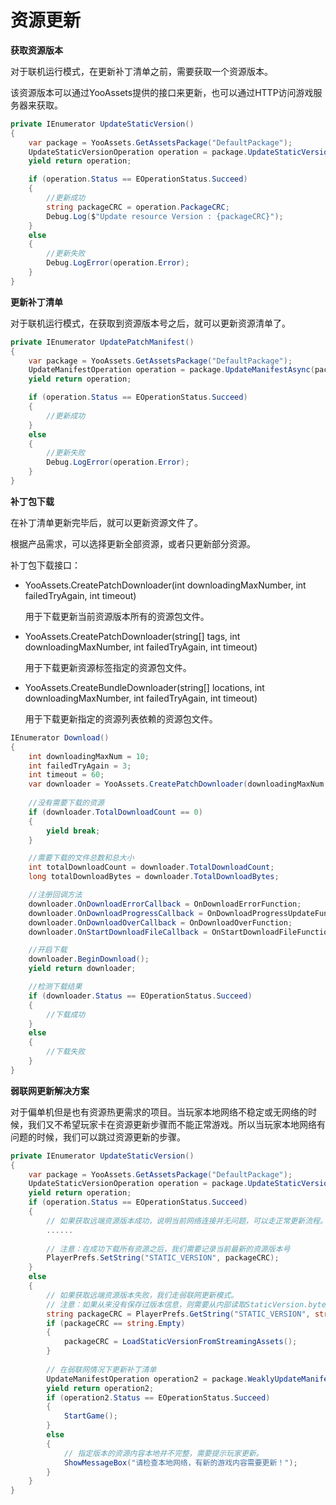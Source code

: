 # 资源更新

**获取资源版本**

对于联机运行模式，在更新补丁清单之前，需要获取一个资源版本。

该资源版本可以通过YooAssets提供的接口来更新，也可以通过HTTP访问游戏服务器来获取。

````c#
private IEnumerator UpdateStaticVersion()
{
    var package = YooAssets.GetAssetsPackage("DefaultPackage");
    UpdateStaticVersionOperation operation = package.UpdateStaticVersionAsync();
    yield return operation;

    if (operation.Status == EOperationStatus.Succeed)
    {
        //更新成功
        string packageCRC = operation.PackageCRC;
        Debug.Log($"Update resource Version : {packageCRC}");
    }
    else
    {
        //更新失败
        Debug.LogError(operation.Error);
    }
}
````

**更新补丁清单**

对于联机运行模式，在获取到资源版本号之后，就可以更新资源清单了。

````c#
private IEnumerator UpdatePatchManifest()
{
    var package = YooAssets.GetAssetsPackage("DefaultPackage");
    UpdateManifestOperation operation = package.UpdateManifestAsync(packageCRC);
    yield return operation;

    if (operation.Status == EOperationStatus.Succeed)
    {
        //更新成功
    }
    else
    {
        //更新失败
        Debug.LogError(operation.Error);
    }
}
````

**补丁包下载**

在补丁清单更新完毕后，就可以更新资源文件了。

根据产品需求，可以选择更新全部资源，或者只更新部分资源。

补丁包下载接口：

- YooAssets.CreatePatchDownloader(int downloadingMaxNumber, int failedTryAgain, int timeout)

  用于下载更新当前资源版本所有的资源包文件。

- YooAssets.CreatePatchDownloader(string[] tags, int downloadingMaxNumber, int failedTryAgain, int timeout)

  用于下载更新资源标签指定的资源包文件。

- YooAssets.CreateBundleDownloader(string[] locations, int downloadingMaxNumber, int failedTryAgain, int timeout)

  用于下载更新指定的资源列表依赖的资源包文件。

````c#
IEnumerator Download()
{
    int downloadingMaxNum = 10;
    int failedTryAgain = 3;
    int timeout = 60;
    var downloader = YooAssets.CreatePatchDownloader(downloadingMaxNum, failedTryAgain, timeout);
    
    //没有需要下载的资源
    if (downloader.TotalDownloadCount == 0)
    {        
        yield break;
    }

    //需要下载的文件总数和总大小
    int totalDownloadCount = downloader.TotalDownloadCount;
    long totalDownloadBytes = downloader.TotalDownloadBytes;    

    //注册回调方法
    downloader.OnDownloadErrorCallback = OnDownloadErrorFunction;
    downloader.OnDownloadProgressCallback = OnDownloadProgressUpdateFunction;
    downloader.OnDownloadOverCallback = OnDownloadOverFunction;
    downloader.OnStartDownloadFileCallback = OnStartDownloadFileFunction;

    //开启下载
    downloader.BeginDownload();
    yield return downloader;

    //检测下载结果
    if (downloader.Status == EOperationStatus.Succeed)
    {
        //下载成功
    }
    else
    {
        //下载失败
    }
}
````

**弱联网更新解决方案**

对于偏单机但是也有资源热更需求的项目。当玩家本地网络不稳定或无网络的时候，我们又不希望玩家卡在资源更新步骤而不能正常游戏。所以当玩家本地网络有问题的时候，我们可以跳过资源更新的步骤。

````c#
private IEnumerator UpdateStaticVersion()
{
    var package = YooAssets.GetAssetsPackage("DefaultPackage");
    UpdateStaticVersionOperation operation = package.UpdateStaticVersionAsync(10);
    yield return operation;
    if (operation.Status == EOperationStatus.Succeed)
    {
        // 如果获取远端资源版本成功，说明当前网络连接并无问题，可以走正常更新流程。
        ......
        
        // 注意：在成功下载所有资源之后，我们需要记录当前最新的资源版本号
        PlayerPrefs.SetString("STATIC_VERSION", packageCRC);
    }
    else
    {
        // 如果获取远端资源版本失败，我们走弱联网更新模式。
        // 注意：如果从来没有保存过版本信息，则需要从内部读取StaticVersion.bytes文件的版本信息。
        string packageCRC = PlayerPrefs.GetString("STATIC_VERSION", string.Empty);
        if (packageCRC == string.Empty)
        {
            packageCRC = LoadStaticVersionFromStreamingAssets();
        }
        
        // 在弱联网情况下更新补丁清单
        UpdateManifestOperation operation2 = package.WeaklyUpdateManifestAsync(packageCRC);
        yield return operation2;
        if (operation2.Status == EOperationStatus.Succeed)
        {
            StartGame();
        }
        else
        {
            // 指定版本的资源内容本地并不完整，需要提示玩家更新。
            ShowMessageBox("请检查本地网络，有新的游戏内容需要更新！");
        }
    }
}
````


